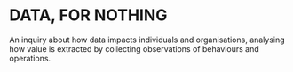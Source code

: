 # DATA, FOR NOTHING

An inquiry about how data impacts individuals and organisations, analysing how value is extracted by collecting observations of behaviours and operations.